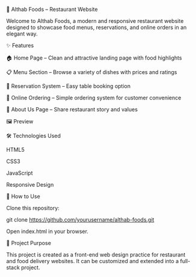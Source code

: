 🍴 Althab Foods – Restaurant Website

Welcome to Althab Foods, a modern and responsive restaurant website designed to showcase food menus, reservations, and online orders in an elegant way.

✨ Features

🏠 Home Page – Clean and attractive landing page with food highlights

📋 Menu Section – Browse a variety of dishes with prices and ratings

📅 Reservation System – Easy table booking option

🛒 Online Ordering – Simple ordering system for customer convenience

📖 About Us Page – Share restaurant story and values

🖼️ Preview

🛠️ Technologies Used

HTML5

CSS3

JavaScript

Responsive Design

🚀 How to Use

Clone this repository:

git clone https://github.com/yourusername/althab-foods.git


Open index.html in your browser.

📌 Project Purpose

This project is created as a front-end web design practice for restaurant and food delivery websites. It can be customized and extended into a full-stack project.

